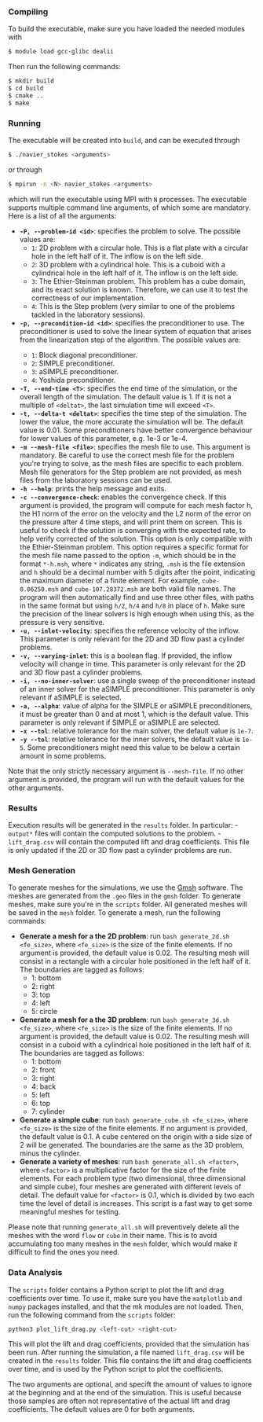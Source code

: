 ### Compiling
To build the executable, make sure you have loaded the needed modules with
```bash
$ module load gcc-glibc dealii
```
Then run the following commands:
```bash
$ mkdir build
$ cd build
$ cmake ..
$ make
```

### Running
The executable will be created into `build`, and can be executed through
```bash
$ ./navier_stokes <arguments>
```
or through
```bash
$ mpirun -n <N> navier_stokes <arguments>
```
which will run the executable using MPI with `N` processes.
The executable supports multiple command line arguments, of which some are mandatory. Here is a list of all the arguments:
- **`-P, --problem-id <id>`**: specifies the problem to solve. The possible values are:
    - `1`: 2D problem with a circular hole. This is a flat plate with a circular hole in the left half of it. The inflow is on the left side.
    - `2`: 3D problem with a cylindrical hole. This is a cuboid with a cylindrical hole in the left half of it. The inflow is on the left side.
    - `3`: The Ethier-Steinman problem. This problem has a cube domain, and its exact solution is known. Therefore, we can use it to test the correctness of our implementation.
    - `4`: This is the Step problem (very similar to one of the problems tackled in the laboratory sessions).
- **`-p, --precondition-id <id>`**: specifies the preconditioner to use. The preconditioner is used to solve the linear system of equation that arises from the linearization step of the algorithm. The possible <id> values are:
    - `1`: Block diagonal preconditioner.
    - `2`: SIMPLE preconditioner.
    - `3`: aSIMPLE preconditioner.
    - `4`: Yoshida preconditioner. 
- **`-T, --end-time <T>`**: specifies the end time of the simulation, or the overall length of the simulation. The default value is 1. If it is not a multiple of `<deltat>`, the last simulation time will exceed `<T>`.
- **`-t, --delta-t <deltat>`**: specifies the time step of the simulation. The lower the value, the more accurate the simulation will be. The default value is 0.01. Some preconditioners have better convergence behaviour for lower values of this parameter, e.g. 1e-3 or 1e-4.
- **`-m --mesh-file <file>`**: specifies the mesh file to use. This argument is mandatory. Be careful to use the correct mesh file for the problem you're trying to solve, as the mesh files are specific to each problem. Mesh file generators for the Step problem are not provided, as mesh files from the laboratory sessions can be used.
- **`-h --help`**: prints the help message and exits.
- **`-c --convergence-check`**: enables the convergence check. If this argument is provided, the program will compute for each mesh factor h, the H1 norm of the error on the velocity and the L2 norm of the error on the pressure after 4 time steps, and will print them on screen. This is useful to check if the solution is converging with the expected rate, to help verify corrected of the solution. This option is only compatible with the Ethier-Steinman problem. This option requires a specific format for the mesh file name passed to the option `-m`, which should be in the format `*-h.msh`, where `*` indicates any string, `.msh` is the file extension and `h` should be a decimal number with 5 digits after the point, indicating the maximum diameter of a finite element. For example, `cube-0.06250.msh` and `cube-107.28372.msh` are both valid file names. The program will then automatically find and use three other files, with paths in the same format but using `h/2`, `h/4` and `h/8` in place of `h`. Make sure the precision of the linear solvers is high enough when using this, as the pressure is very sensitive.
- **`-u, --inlet-velocity`**: specifies the reference velocity of the inflow. This parameter is only relevant for the 2D and 3D flow past a cylinder problems.
- **`-v, --varying-inlet`**: this is a boolean flag. If provided, the inflow velocity will change in time. This parameter is only relevant for the 2D and 3D flow past a cylinder problems.
- **`-i, --no-inner-solver`**: use a single sweep of the preconditioner instead of an inner solver for the aSIMPLE preconditioner. This parameter is only relevant if aSIMPLE is selected.
- **`-a, --alpha`**: value of alpha for the SIMPLE or aSIMPLE preconditioners, it must be greater than 0 and at most 1, which is the default value. This parameter is only relevant if SIMPLE or aSIMPLE are selected.
- **`-x --tol`**: relative tolerance for the main solver, the default value is `1e-7`.
- **`-y --tol`**: relative tolerance for the inner solvers, the default value is `1e-5`. Some preconditioners might need this value to be below a certain amount in some problems.

Note that the only strictly necessary argument is `--mesh-file`. If no other argument is provided, the program will run with the default values for the other arguments.

### Results
Execution results will be generated in the `results` folder.
In particular:
    - `output*` files will contain the computed solutions to the problem.
    - `lift_drag.csv` will contain the computed lift and drag coefficients. This file is only updated if the 2D or 3D flow past a cylinder problems are run.

### Mesh Generation
To generate meshes for the simulations, we use the [Gmsh](http://gmsh.info/) software. The meshes are generated from the `.geo` files in the `gmsh` folder. To generate meshes, make sure you're in the `scripts` folder. All generated meshes will be saved in the `mesh` folder. To generate a mesh, run the following commands:

- **Generate a mesh for a the 2D problem**: run `bash generate_2d.sh <fe_size>`, where `<fe_size>` is the size of the finite elements. If no argument is provided, the default value is 0.02. The resulting mesh will consist in a rectangle with a circular hole positioned in the left half of it. The boundaries are tagged as follows:
    - 1: bottom
    - 2: right
    - 3: top
    - 4: left
    - 5: circle
- **Generate a mesh for a the 3D problem**: run `bash generate_3d.sh <fe_size>`, where `<fe_size>` is the size of the finite elements. If no argument is provided, the default value is 0.02. The resulting mesh will consist in a cuboid with a cylindrical hole positioned in the left half of it. The boundaries are tagged as follows:
    - 1: bottom
    - 2: front
    - 3: right
    - 4: back
    - 5: left
    - 6: top
    - 7: cylinder
- **Generate a simple cube**: run `bash generate_cube.sh <fe_size>`, where `<fe_size>` is the size of the finite elements. If no argument is provided, the default value is 0.1. A cube centered on the origin with a side size of 2 will be generated. The boundaries are the same as the 3D problem, minus the cylinder.
- **Generate a variety of meshes**: run `bash generate_all.sh <factor>`, where `<factor>` is a multiplicative factor for the size of the finite elements. For each problem type (two dimensional, three dimensional and simple cube), four meshes are generated with different levels of detail. The default value for `<factor>` is 0.1, which is divided by two each time the level of detail is increases. This script is a fast way to get some meaningful meshes for testing.

Please note that running `generate_all.sh` will preventively delete all the meshes with the word `flow` or `cube` in their name. This is to avoid accumulating too many meshes in the `mesh` folder, which would make it difficult to find the ones you need.

### Data Analysis
The `scripts` folder contains a Python script to plot the lift and drag coefficients over time. To use it, make sure you have the `matplotlib` and `numpy` packages installed, and that the mk modules are not loaded. Then, run the following command from the `scripts` folder:
```bash
python3 plot_lift_drag.py <left-cut> <right-cut>
```

This will plot the lift and drag coefficients, provided that the simulation has been run. After running the simulation, a file named `lift_drag.csv` will be created in the `results` folder. This file contains the lift and drag coefficients over time, and is used by the Python script to plot the coefficients.

The two arguments are optional, and specift the amount of values to ignore at the beginning and at the end of the simulation. This is useful because those samples are often not representative of the actual lift and drag coefficients. The default values are 0 for both arguments.